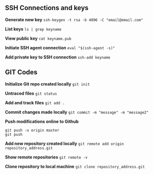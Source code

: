 ## SSH Connections and keys
**Generate new key**
```ssh-keygen -t rsa -b 4096 -C "email@email.com" ```

**List keys**
```ls | grep keyname```

**View public key**
```cat keyname.pub```

**Initiate SSH agent connection**
```eval "$(ssh-agent -s)"```

**Add private key to SSH connection**
```ssh-add keyname```

## GIT Codes

**Initialize Git repo created locally**
```git init```

**Untraced files**
```git status```

**Add and track files**
```git add .```

**Commit changes made locally**
```git commit -m "message" -m "message2"```

**Push modifications online to Github**
```
git push -u origin master
git push 
```

**Add new repository created locally**
```git remote add origin repository_address.git```

**Show remote repositories**
```git remote -v```

**Clone repository to local machine**
```git clone repository_address.git```



